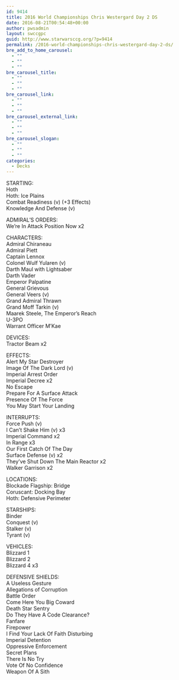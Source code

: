 ```yaml
---
id: 9414
title: 2016 World Championships Chris Westergard Day 2 DS
date: 2016-08-21T00:54:48+00:00
author: pwsadmin
layout: swccgpc
guid: http://www.starwarsccg.org/?p=9414
permalink: /2016-world-championships-chris-westergard-day-2-ds/
bre_add_to_home_carousel:
  - ""
  - ""
  - ""
bre_carousel_title:
  - ""
  - ""
  - ""
bre_carousel_link:
  - ""
  - ""
  - ""
bre_carousel_external_link:
  - ""
  - ""
  - ""
bre_carousel_slogan:
  - ""
  - ""
  - ""
categories:
  - Decks
---
```

STARTING:  
Hoth  
Hoth: Ice Plains  
Combat Readiness (v) (+3 Effects)  
Knowledge And Defense (v)

ADMIRAL&#8217;S ORDERS:  
We&#8217;re In Attack Position Now x2

CHARACTERS:  
Admiral Chiraneau  
Admiral Piett  
Captain Lennox  
Colonel Wulf Yularen (v)  
Darth Maul with Lightsaber  
Darth Vader  
Emperor Palpatine  
General Grievous  
General Veers (v)  
Grand Admiral Thrawn  
Grand Moff Tarkin (v)  
Maarek Steele, The Emperor&#8217;s Reach  
U-3PO  
Warrant Officer M&#8217;Kae

DEVICES:  
Tractor Beam x2

EFFECTS:  
Alert My Star Destroyer  
Image Of The Dark Lord (v)  
Imperial Arrest Order  
Imperial Decree x2  
No Escape  
Prepare For A Surface Attack  
Presence Of The Force  
You May Start Your Landing

INTERRUPTS:  
Force Push (v)  
I Can&#8217;t Shake Him (v) x3  
Imperial Command x2  
In Range x3  
Our First Catch Of The Day  
Surface Defense (v) x2  
They&#8217;ve Shut Down The Main Reactor x2  
Walker Garrison x2

LOCATIONS:  
Blockade Flagship: Bridge  
Coruscant: Docking Bay  
Hoth: Defensive Perimeter

STARSHIPS:  
Binder  
Conquest (v)  
Stalker (v)  
Tyrant (v)

VEHICLES:  
Blizzard 1  
Blizzard 2  
Blizzard 4 x3

DEFENSIVE SHIELDS:  
A Useless Gesture  
Allegations of Corruption  
Battle Order  
Come Here You Big Coward  
Death Star Sentry  
Do They Have A Code Clearance?  
Fanfare  
Firepower  
I Find Your Lack Of Faith Disturbing  
Imperial Detention  
Oppressive Enforcement  
Secret Plans  
There Is No Try  
Vote Of No Confidence  
Weapon Of A Sith